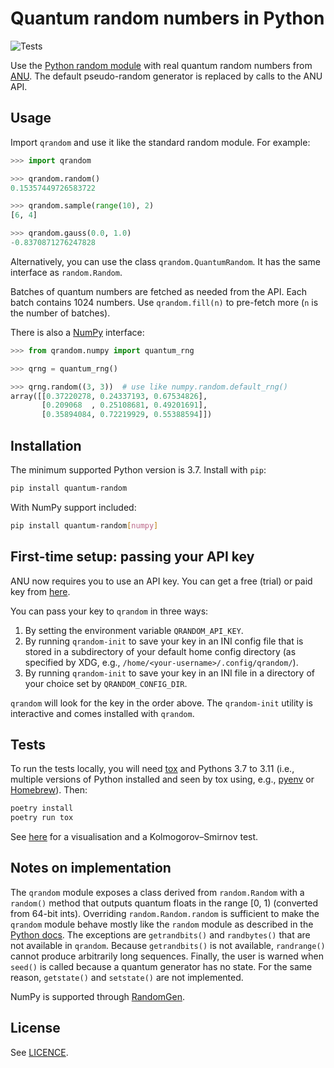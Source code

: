 # Quantum random numbers in Python

![Tests](https://github.com/sbalian/quantum-random/workflows/Tests/badge.svg)

Use the [Python random module][pyrandom] with real quantum random numbers from
[ANU][anu]. The default pseudo-random generator is replaced by calls to
the ANU API.

## Usage

Import `qrandom` and use it like the standard random module. For example:

```python
>>> import qrandom

>>> qrandom.random()
0.15357449726583722

>>> qrandom.sample(range(10), 2)
[6, 4]

>>> qrandom.gauss(0.0, 1.0)
-0.8370871276247828
```

Alternatively, you can use the class `qrandom.QuantumRandom`. It has the same
interface as `random.Random`.

Batches of quantum numbers are fetched as needed from the API.
Each batch contains 1024 numbers. Use `qrandom.fill(n)` to pre-fetch more
(`n` is the number of batches).

There is also a [NumPy][numpy] interface:

```python
>>> from qrandom.numpy import quantum_rng

>>> qrng = quantum_rng()

>>> qrng.random((3, 3))  # use like numpy.random.default_rng()
array([[0.37220278, 0.24337193, 0.67534826],
       [0.209068  , 0.25108681, 0.49201691],
       [0.35894084, 0.72219929, 0.55388594]])
```

## Installation

The minimum supported Python version is 3.7. Install with `pip`:

```bash
pip install quantum-random
```

With NumPy support included:

```bash
pip install quantum-random[numpy]
```

## First-time setup: passing your API key

ANU now requires you to use an API key. You can get a free (trial) or paid key
from [here][anupricing].

You can pass your key to `qrandom` in three ways:

1. By setting the environment variable `QRANDOM_API_KEY`.
2. By running `qrandom-init` to save your key in an INI config file that is
stored in a subdirectory of your default home config directory (as specified
by XDG, e.g., `/home/<your-username>/.config/qrandom/`).
3. By running `qrandom-init` to save your key in an INI file in a directory
of your choice set by `QRANDOM_CONFIG_DIR`.

`qrandom` will look for the key in the order above. The `qrandom-init` utility
is interactive and comes installed with `qrandom`.

## Tests

To run the tests locally, you will need [tox][tox] and Pythons 3.7 to 3.11
(i.e., multiple versions of Python installed and seen by tox using, e.g.,
[pyenv][pyenv] or [Homebrew][brew]). Then:

```bash
poetry install
poetry run tox
```

See [here](./analysis/uniform.md) for a visualisation and a Kolmogorov–Smirnov
test.

## Notes on implementation

The `qrandom` module exposes a class derived from `random.Random` with a
`random()` method that outputs quantum floats in the range [0, 1)
(converted from 64-bit ints). Overriding `random.Random.random`
is sufficient to make the `qrandom` module behave mostly like the
`random` module as described in the [Python docs][pyrandom]. The exceptions
are `getrandbits()` and `randbytes()` that are not available in
`qrandom`. Because `getrandbits()` is not available, `randrange()` cannot
produce arbitrarily long sequences. Finally, the user is warned when `seed()`
is called because a quantum generator has no state. For the same reason,
`getstate()` and `setstate()` are not implemented.

NumPy is supported through [RandomGen][randomgen].

## License

See [LICENCE](./LICENSE).

[anu]: https://quantumnumbers.anu.edu.au
[anupricing]: https://quantumnumbers.anu.edu.au/pricing
[pyrandom]: https://docs.python.org/3/library/random.html
[tox]: https://tox.wiki/en/latest/
[pyenv]: https://github.com/pyenv/pyenv
[numpy]: https://numpy.org
[randomgen]: https://github.com/bashtage/randomgen
[brew]: https://brew.sh/
